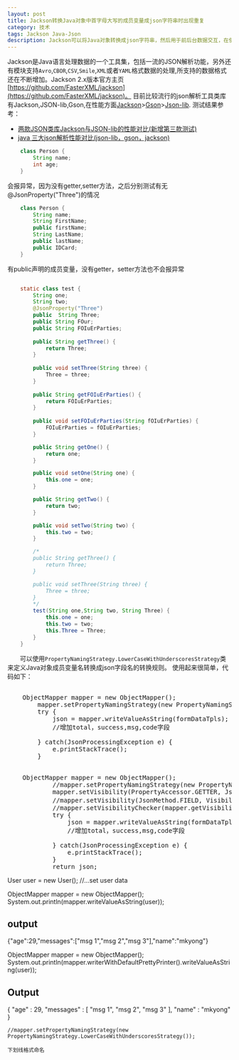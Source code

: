 ```yaml
---
layout: post
title: Jackson转换Java对象中首字母大写的成员变量成json字符串时出现重复
category: 技术
tags: Jackson Java-Json
description: Jackson可以将Java对象转换成json字符串，然后用于前后台数据交互，在使用过程中发现当Java成员变量首字母是大写时，例如Name="me",json中会出现name和Name两个字段，造成数据冗余
---
```


Jackson是Java语言处理数据的一个工具集，包括一流的JSON解析功能，另外还有模块支持`Avro`,`CBOR`,`CSV`,`Smile`,`XML`或者`YAML`格式数据的处理,所支持的数据格式还在不断增加。Jackson 2.x版本官方主页[https://github.com/FasterXML/jackson](https://github.com/FasterXML/jackson)。
目前比较流行的json解析工具类库有Jackson,JSON-lib,Gson,在性能方面[Jackson](https://github.com/FasterXML/jackson)>[Gson](http://code.google.com/p/google-gson/)>[Json-lib](http://json-lib.sourceforge.net/).
测试结果参考：

- [两款JSON类库Jackson与JSON-lib的性能对比(新增第三款测试)](http://wangym.iteye.com/blog/738933)
- [java 三大json解析性能对比(json-lib，gson，jackson)](http://blog.chinaunix.net/uid-26209648-id-3889935.html)

```java
    class Person {
        String name;
        int age;
    }
```

会报异常，因为没有getter,setter方法，之后分别测试有无@JsonProperty("Three")的情况

```java
    class Person {
        String name;
        String FirstName;
        public firstName;
        String LastName;
        public lastName;
        public IDCard;
    }
```

有public声明的成员变量，没有getter，setter方法也不会报异常

```java

    static class test {    
    	String one;    	
    	String two;    	
    	@JsonProperty("Three")
        public	String Three;
        public String FOur;
    	public String FOIuErParties; 
    	   	
		public String getThree() {
			return Three;
		}
		
		public void setThree(String three) {
			Three = three;
		}
		
		public String getFOIuErParties() {
			return FOIuErParties;
		}
		
		public void setFOIuErParties(String fOIuErParties) {
			FOIuErParties = fOIuErParties;
		}

		public String getOne() {
			return one;
		}

		public void setOne(String one) {
			this.one = one;
		}

		public String getTwo() {
			return two;
		}

		public void setTwo(String two) {
			this.two = two;
		}

        /*		
        public String getThree() {
			return Three;
		}

		public void setThree(String three) {
			Three = three;
		}
        */
		test(String one,String two, String Three) {
    		this.one = one;
    		this.two = two;
    		this.Three = Three;
    	}
    }
```

　　可以使用`PropertyNamingStrategy.LowerCaseWithUnderscoresStrategy`类来定义Java对象成员变量名转换成json字段名的转换规则。
使用起来很简单，代码如下：

<pre>

    ObjectMapper mapper = new ObjectMapper();
    	mapper.setPropertyNamingStrategy(new PropertyNamingStrategy.LowerCaseWithUnderscoresStrategy());
		try {
			json = mapper.writeValueAsString(formDataTpls);
			//增加total，success,msg,code字段
			
		} catch(JsonProcessingException e) {
			e.printStackTrace();
		}


    ObjectMapper mapper = new ObjectMapper();
        	//mapper.setPropertyNamingStrategy(new PropertyNamingStrategy.LowerCaseWithUnderscoresStrategy());
        	mapper.setVisibility(PropertyAccessor.GETTER, JsonAutoDetect.Visibility.NONE); // but only public getters
        	//mapper.setVisibility(JsonMethod.FIELD, Visibility.ANY);  JsonMethod枚举值已经废弃，改用PropertyAccessor
        	//mapper.setVisibilityChecker(mapper.getVisibilityChecker().with(JsonAutoDetect.Visibility.NONE));
    		try {
    			json = mapper.writeValueAsString(formDataTpls);
    			//增加total，success,msg,code字段
    			
    		} catch(JsonProcessingException e) {
    			e.printStackTrace();
    		}
        	return json;
</pre>

 User user = new User();
 //...set user data
 
 ObjectMapper mapper = new ObjectMapper();
 System.out.println(mapper.writeValueAsString(user));

## output
 {"age":29,"messages":["msg 1","msg 2","msg 3"],"name":"mkyong"}
 
 ObjectMapper mapper = new ObjectMapper();
   System.out.println(mapper.writerWithDefaultPrettyPrinter().writeValueAsString(user));
   
## Output
   
   {
     "age" : 29,
     "messages" : [ "msg 1", "msg 2", "msg 3" ],
     "name" : "mkyong"
   }
   
   	//mapper.setPropertyNamingStrategy(new PropertyNamingStrategy.LowerCaseWithUnderscoresStrategy());
   	
   	下划线格式命名